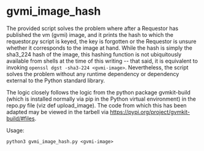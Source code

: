 # gvmi_image_hash

The provided script solves the problem where after a Requestor has published the vm (gvmi) image, and it prints the hash to which the requestor.py script is keyed, the key is forgotten or the Requestor is unsure whether it corresponds to the image at hand. While the hash is simply the sha3_224 hash of the image, this hashing function is not ubiquitously available from shells at the time of this writing -- that said, it is equivalent to invoking `openssl dgst -sha3-224 <gvmi-image>`. Nevertheless, the script solves the problem without any runtime dependency or dependency external to the Python standard library.

The logic closely follows the logic from the python package gvmkit-build (which is installed normally via pip in the Python virtual environment) in the repo.py file (viz def upload_image). The code from which this has been adapted may be viewed in the tarbell via https://pypi.org/project/gvmkit-build/#files.

Usage:

`python3 gvmi_image_hash.py <gvmi-image>`

